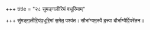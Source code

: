 +++
title = "२८ सुमङ्गलीरियं वधूरिमाम्"

+++
सु॑मङ्ग॒लीरि॒यंव॒धूरि॒मां स॒मेत॒ पश्य॑त। सौभा॑ग्यम॒स्यै द॒त्त्वा दौर्भा॑ग्यैर्वि॒परे॑तन॥